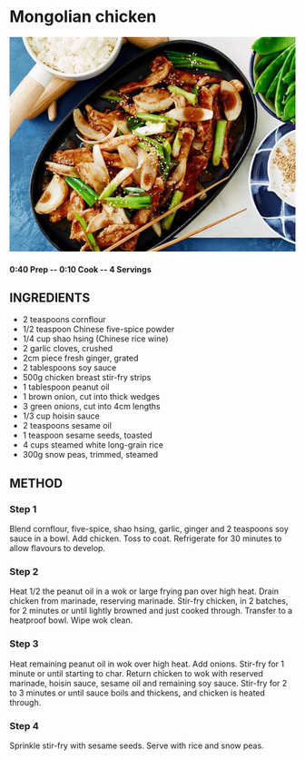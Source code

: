 # Mongolian chicken
![](https://raw.githubusercontent.com/fuzzwah/recipes/master/pics/Mongolian_chicken.jpg)
#### 0:40 Prep -- 0:10 Cook -- 4 Servings
## INGREDIENTS
* 2 teaspoons cornflour
* 1/2 teaspoon Chinese five-spice powder
* 1/4 cup shao hsing (Chinese rice wine)
* 2 garlic cloves, crushed
* 2cm piece fresh ginger, grated
* 2 tablespoons soy sauce
* 500g chicken breast stir-fry strips
* 1 tablespoon peanut oil
* 1 brown onion, cut into thick wedges
* 3 green onions, cut into 4cm lengths
* 1/3 cup hoisin sauce
* 2 teaspoons sesame oil
* 1  teaspoon sesame seeds, toasted
* 4 cups steamed white long-grain rice
* 300g snow peas, trimmed, steamed
## METHOD
### Step 1
Blend cornflour, five-spice, shao hsing, garlic, ginger and 2 teaspoons soy sauce in a bowl. Add chicken. Toss to coat. Refrigerate for 30 minutes to allow flavours to develop.
### Step 2
Heat 1/2 the peanut oil in a wok or large frying pan over high heat. Drain chicken from marinade, reserving marinade. Stir-fry chicken, in 2 batches, for 2 minutes or until lightly browned and just cooked through. Transfer to a heatproof bowl. Wipe wok clean.
### Step 3
Heat remaining peanut oil in wok over high heat. Add onions. Stir-fry for 1 minute or until starting to char. Return chicken to wok with reserved marinade, hoisin sauce, sesame oil and remaining soy sauce. Stir-fry for 2 to 3 minutes or until sauce boils and thickens, and chicken is heated through.
### Step 4
Sprinkle stir-fry with sesame seeds. Serve with rice and snow peas.
